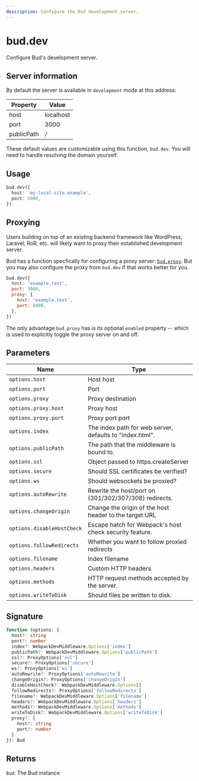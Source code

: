 ```yaml
---
description: Configure the Bud development server.
---
```


# bud.dev

Configure Bud's development server.

## Server information

By default the server is available in `development` mode at this address:

| Property   | Value     |
| ---------- | --------- |
| host       | localhost |
| port       | 3000      |
| publicPath | `/`       |

These default values are customizable using this function, `bud.dev`. You will need to handle resolving the domain yourself.

## Usage

```ts
bud.dev({
  host: 'my-local-site.example',
  port: 5000,
})
```

## Proxying

Users building on top of an existing backend framework like WordPress, Laravel, RoR, etc. will likely want to proxy their established development server.

Bud has a function specfically for configuring a proxy server: [`bud.proxy`](/docs/config-proxy.md). But you may also configure the proxy from `bud.dev` if that works better for you.

```js
bud.dev({
  host: 'example.test',
  port: 3000,
  proxy: {
    host: 'example.test',
    port: 8080,
  },
})
```

The only advantage `bud.proxy` has is its optional `enabled` property -- which is used to explicitly toggle the proxy server on and off.

## Parameters

| Name                       | Type                                                     |
| -------------------------- | -------------------------------------------------------- |
| `options.host`             | Host host                                                |
| `options.port`             | Port                                                     |
| `options.proxy`            | Proxy destination                                        |
| `options.proxy.host`       | Proxy host                                               |
| `options.proxy.port`       | Proxy port port                                          |
| `options.index`            | The index path for web server, defaults to "index.html". |
| `options.publicPath`       | The path that the middleware is bound to.                |
| `options.ssl`              | Object passed to https.createServer                      |
| `options.secure`           | Should SSL certificates be verified?                     |
| `options.ws`               | Should websockets be proxied?                            |
| `options.autoRewrite`      | Rewrite the host/port on (301/302/307/308) redirects.    |
| `options.changeOrigin`     | Change the origin of the host header to the target URL   |
| `options.disableHostCheck` | Escape hatch for Webpack's host check security feature.  |
| `options.followRedirects`  | Whether you want to follow proxied redirects             |
| `options.filename`         | Index filename                                           |
| `options.headers`          | Custom HTTP headers                                      |
| `options.methods`          | HTTP request methods accepted by the server.             |
| `options.writeToDisk`      | Should files be written to disk.                         |

## Signature

```ts
function (options: {
  host?: string
  port?: number
  index?: WebpackDevMiddleware.Options['index']
  publicPath?: WebpackDevMiddleware.Options['publicPath']
  ssl?: ProxyOptions['ssl']
  secure?: ProxyOptions['secure']
  ws?: ProxyOptions['ws']
  autoRewrite?: ProxyOptions['autoRewrite']
  changeOrigin?: ProxyOptions['changeOrigin']
  disableHostCheck?: WebpackDevMiddleware.Options[]
  followRedirects?: ProxyOptions['followRedirects']
  filename?: WebpackDevMiddleware.Options['filename']
  headers?: WebpackDevMiddleware.Options['headers']
  methods?: WebpackDevMiddleware.Options['methods']
  writeToDisk?: WebpackDevMiddleware.Options['writeToDisk']
  proxy?: {
    host?: string
    port?: number
  }
}): Bud
```

## Returns

`Bud`: The Bud instance
